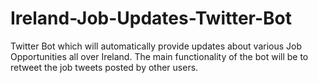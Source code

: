 # Ireland-Job-Updates-Twitter-Bot
Twitter Bot which will automatically provide updates about various Job Opportunities all over Ireland. 
The main functionality of the bot will be to retweet the job tweets posted by other users.
